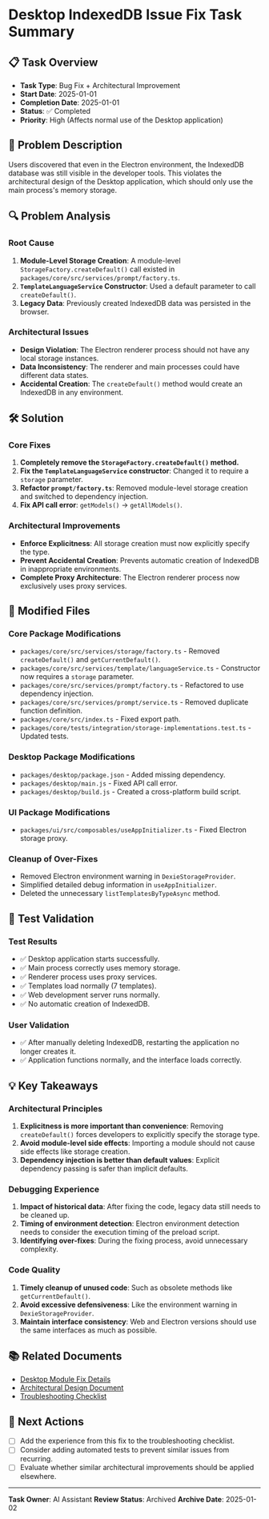 # Desktop IndexedDB Issue Fix Task Summary

## 📋 Task Overview
- **Task Type**: Bug Fix + Architectural Improvement
- **Start Date**: 2025-01-01
- **Completion Date**: 2025-01-01
- **Status**: ✅ Completed
- **Priority**: High (Affects normal use of the Desktop application)

## 🎯 Problem Description
Users discovered that even in the Electron environment, the IndexedDB database was still visible in the developer tools. This violates the architectural design of the Desktop application, which should only use the main process's memory storage.

## 🔍 Problem Analysis

### Root Cause
1.  **Module-Level Storage Creation**: A module-level `StorageFactory.createDefault()` call existed in `packages/core/src/services/prompt/factory.ts`.
2.  **`TemplateLanguageService` Constructor**: Used a default parameter to call `createDefault()`.
3.  **Legacy Data**: Previously created IndexedDB data was persisted in the browser.

### Architectural Issues
- **Design Violation**: The Electron renderer process should not have any local storage instances.
- **Data Inconsistency**: The renderer and main processes could have different data states.
- **Accidental Creation**: The `createDefault()` method would create an IndexedDB in any environment.

## 🛠️ Solution

### Core Fixes
1.  **Completely remove the `StorageFactory.createDefault()` method.**
2.  **Fix the `TemplateLanguageService` constructor**: Changed it to require a `storage` parameter.
3.  **Refactor `prompt/factory.ts`**: Removed module-level storage creation and switched to dependency injection.
4.  **Fix API call error**: `getModels()` → `getAllModels()`.

### Architectural Improvements
- **Enforce Explicitness**: All storage creation must now explicitly specify the type.
- **Prevent Accidental Creation**: Prevents automatic creation of IndexedDB in inappropriate environments.
- **Complete Proxy Architecture**: The Electron renderer process now exclusively uses proxy services.

## 📁 Modified Files

### Core Package Modifications
- `packages/core/src/services/storage/factory.ts` - Removed `createDefault()` and `getCurrentDefault()`.
- `packages/core/src/services/template/languageService.ts` - Constructor now requires a `storage` parameter.
- `packages/core/src/services/prompt/factory.ts` - Refactored to use dependency injection.
- `packages/core/src/services/prompt/service.ts` - Removed duplicate function definition.
- `packages/core/src/index.ts` - Fixed export path.
- `packages/core/tests/integration/storage-implementations.test.ts` - Updated tests.

### Desktop Package Modifications
- `packages/desktop/package.json` - Added missing dependency.
- `packages/desktop/main.js` - Fixed API call error.
- `packages/desktop/build.js` - Created a cross-platform build script.

### UI Package Modifications
- `packages/ui/src/composables/useAppInitializer.ts` - Fixed Electron storage proxy.

### Cleanup of Over-Fixes
- Removed Electron environment warning in `DexieStorageProvider`.
- Simplified detailed debug information in `useAppInitializer`.
- Deleted the unnecessary `listTemplatesByTypeAsync` method.

## 🧪 Test Validation

### Test Results
- ✅ Desktop application starts successfully.
- ✅ Main process correctly uses memory storage.
- ✅ Renderer process uses proxy services.
- ✅ Templates load normally (7 templates).
- ✅ Web development server runs normally.
- ✅ No automatic creation of IndexedDB.

### User Validation
- ✅ After manually deleting IndexedDB, restarting the application no longer creates it.
- ✅ Application functions normally, and the interface loads correctly.

## 💡 Key Takeaways

### Architectural Principles
1.  **Explicitness is more important than convenience**: Removing `createDefault()` forces developers to explicitly specify the storage type.
2.  **Avoid module-level side effects**: Importing a module should not cause side effects like storage creation.
3.  **Dependency injection is better than default values**: Explicit dependency passing is safer than implicit defaults.

### Debugging Experience
1.  **Impact of historical data**: After fixing the code, legacy data still needs to be cleaned up.
2.  **Timing of environment detection**: Electron environment detection needs to consider the execution timing of the preload script.
3.  **Identifying over-fixes**: During the fixing process, avoid unnecessary complexity.

### Code Quality
1.  **Timely cleanup of unused code**: Such as obsolete methods like `getCurrentDefault()`.
2.  **Avoid excessive defensiveness**: Like the environment warning in `DexieStorageProvider`.
3.  **Maintain interface consistency**: Web and Electron versions should use the same interfaces as much as possible.

## 📚 Related Documents
- [Desktop Module Fix Details](./desktop-module-fixes.md)
- [Architectural Design Document](../archives/103-desktop-architecture/)
- [Troubleshooting Checklist](../developer/troubleshooting/general-checklist.md)

## 🔄 Next Actions
- [ ] Add the experience from this fix to the troubleshooting checklist.
- [ ] Consider adding automated tests to prevent similar issues from recurring.
- [ ] Evaluate whether similar architectural improvements should be applied elsewhere.

---
**Task Owner**: AI Assistant
**Review Status**: Archived
**Archive Date**: 2025-01-02

